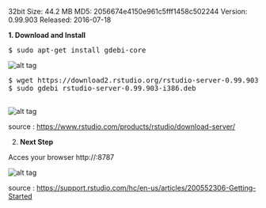
32bit
Size:  44.2 MB
MD5: 2056674e4150e961c5fff1458c502244
Version:  0.99.903
Released:  2016-07-18

<b>1. Download and Install </b>
<pre>
$ sudo apt-get install gdebi-core
</pre>

![alt tag](https://github.com/syaifulahdan/Rscript/blob/master/image/Screenshot%20from%202016-09-20%2000-02-26.png)

<pre>
$ wget https://download2.rstudio.org/rstudio-server-0.99.903-i386.deb
$ sudo gdebi rstudio-server-0.99.903-i386.deb

</pre>

![alt tag](https://github.com/syaifulahdan/Rscript/blob/master/image/Screenshot%20from%202016-09-20%2000-04-50.png)





source : https://www.rstudio.com/products/rstudio/download-server/



2. <b> Next Step </b>

Acces your browser http://<server-ip>:8787


![alt tag](https://github.com/syaifulahdan/Rscript/blob/master/image/Screenshot%20from%202016-09-20%2000-07-47.png)




source : https://support.rstudio.com/hc/en-us/articles/200552306-Getting-Started

